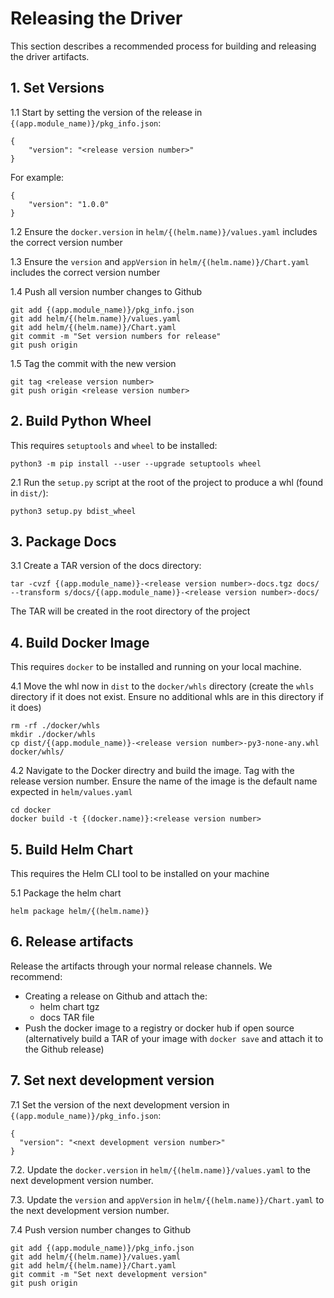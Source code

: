 # Releasing the Driver

This section describes a recommended process for building and releasing the driver artifacts. 

## 1. Set Versions

1.1 Start by setting the version of the release in `{(app.module_name)}/pkg_info.json`:

```
{
    "version": "<release version number>"
}
```

For example:

```
{
    "version": "1.0.0"
}
```

1.2 Ensure the `docker.version` in `helm/{(helm.name)}/values.yaml` includes the correct version number

1.3 Ensure the `version` and `appVersion` in `helm/{(helm.name)}/Chart.yaml` includes the correct version number

1.4 Push all version number changes to Github

```
git add {(app.module_name)}/pkg_info.json
git add helm/{(helm.name)}/values.yaml
git add helm/{(helm.name)}/Chart.yaml
git commit -m "Set version numbers for release"
git push origin
```

1.5 Tag the commit with the new version 

```
git tag <release version number>
git push origin <release version number>
```

## 2. Build Python Wheel

This requires `setuptools` and `wheel` to be installed:

```
python3 -m pip install --user --upgrade setuptools wheel
```

2.1 Run the `setup.py` script at the root of the project to produce a whl (found in `dist/`):

```
python3 setup.py bdist_wheel
```

## 3. Package Docs

3.1 Create a TAR version of the docs directory:

```
tar -cvzf {(app.module_name)}-<release version number>-docs.tgz docs/ --transform s/docs/{(app.module_name)}-<release version number>-docs/
```

The TAR will be created in the root directory of the project

## 4. Build Docker Image

This requires `docker` to be installed and running on your local machine.

4.1 Move the whl now in `dist` to the `docker/whls` directory (create the `whls` directory if it does not exist. Ensure no additional whls are in this directory if it does)

```
rm -rf ./docker/whls
mkdir ./docker/whls
cp dist/{(app.module_name)}-<release version number>-py3-none-any.whl docker/whls/
```

4.2 Navigate to the Docker directry and build the image. Tag with the release version number. Ensure the name of the image is the default name expected in `helm/values.yaml`

```
cd docker
docker build -t {(docker.name)}:<release version number>
```

## 5. Build Helm Chart

This requires the Helm CLI tool to be installed on your machine

5.1 Package the helm chart

```
helm package helm/{(helm.name)}
```

## 6. Release artifacts

Release the artifacts through your normal release channels. We recommend:

- Creating a release on Github and attach the:
    - helm chart tgz
    - docs TAR file
- Push the docker image to a registry or docker hub if open source (alternatively build a TAR of your image with `docker save` and attach it to the Github release)

## 7. Set next development version

7.1 Set the version of the next development version in `{(app.module_name)}/pkg_info.json`:

```
{
  "version": "<next development version number>"
}
```

7.2. Update the `docker.version` in `helm/{(helm.name)}/values.yaml` to the next development version number.

7.3. Update the `version` and `appVersion` in `helm/{(helm.name)}/Chart.yaml` to the next development version number.

7.4 Push version number changes to Github

```
git add {(app.module_name)}/pkg_info.json
git add helm/{(helm.name)}/values.yaml
git add helm/{(helm.name)}/Chart.yaml
git commit -m "Set next development version"
git push origin
```